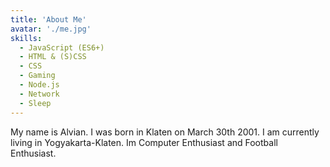 ```yaml
---
title: 'About Me'
avatar: './me.jpg'
skills:
  - JavaScript (ES6+)
  - HTML & (S)CSS
  - CSS
  - Gaming	
  - Node.js
  - Network
  - Sleep
---
```


My name is Alvian. I was born in Klaten on March 30th 2001. I am currently living in Yogyakarta-Klaten. Im Computer Enthusiast and Football Enthusiast.